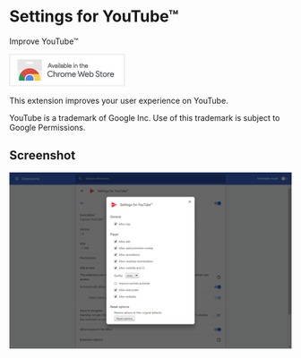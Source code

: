 # Settings for YouTube™
Improve YouTube™

[![Chrome Web Store](assets/badge.png)](https://chrome.google.com/webstore/detail/settings-for-youtube/mjdlamcjcjbfjhlclkgklanhmadjhdoe)

This extension improves your user experience on YouTube.

YouTube is a trademark of Google Inc. Use of this trademark is subject to Google
Permissions.

## Screenshot
![screenshot](assets/screenshot_1280_800.png)
